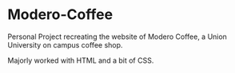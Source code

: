 # Modero-Coffee
Personal Project recreating the website of Modero Coffee, a Union University on campus coffee shop.

Majorly worked with HTML and a bit of CSS.
